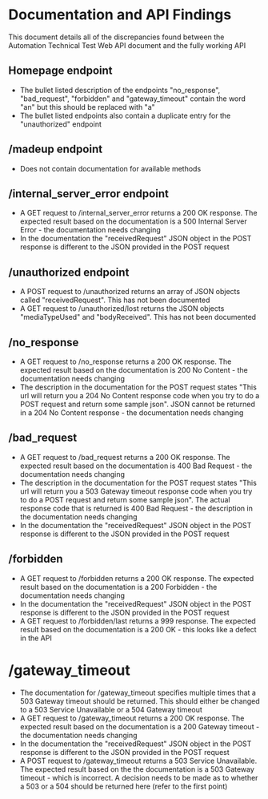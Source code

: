 # Documentation and API Findings

This document details all of the discrepancies found between the Automation Technical Test Web API document and the fully working API

## Homepage endpoint

- The bullet listed description of the endpoints "no_response", "bad_request", "forbidden" and "gateway_timeout" contain the word "an" but this should be replaced with "a"
- The bullet listed endpoints also contain a duplicate entry for the "unauthorized" endpoint

## /madeup endpoint

- Does not contain documentation for available methods

## /internal_server_error endpoint

- A GET request to /internal_server_error returns a 200 OK response. The expected result based on the documentation is a 500 Internal Server Error - the documentation needs changing
- In the documentation the "receivedRequest" JSON object in the POST response is different to the JSON provided in the POST request

## /unauthorized endpoint

- A POST request to /unauthorized returns an array of JSON objects called "receivedRequest". This has not been documented
- A GET request to /unauthorized/lost returns the JSON objects "mediaTypeUsed" and "bodyReceived". This has not been documented

## /no_response

- A GET request to /no_response returns a 200 OK response. The expected result based on the documentation is 200 No Content - the documentation needs changing
- The description in the documentation for the POST request states "This url will return you a 204 No Content response code when you try to do a POST request and return some sample json". JSON cannot be returned in a 204 No Content response - the documentation needs changing

## /bad_request

- A GET request to /bad_request returns a 200 OK response. The expected result based on the documentation is 400 Bad Request - the documentation needs changing
- The description in the documentation for the POST request states "This url will return you a 503 Gateway timeout response code when you try to do a POST request and return some sample json". The actual response code that is returned is 400 Bad Request - the description in the documentation needs changing
- In the documentation the "receivedRequest" JSON object in the POST response is different to the JSON provided in the POST request

## /forbidden

- A GET request to /forbidden returns a 200 OK response. The expected result based on the documentation is a 200 Forbidden - the documentation needs changing
- In the documentation the "receivedRequest" JSON object in the POST response is different to the JSON provided in the POST request
- A GET request to /forbidden/last returns a 999 response. The expected result based on the documentation is a 200 OK - this looks like a defect in the API

# /gateway_timeout

- The documentation for /gateway_timeout specifies multiple times that a 503 Gateway timeout should be returned. This should either be changed to a 503 Service Unavailable or a 504 Gateway timeout
- A GET request to /gateway_timeout returns a 200 OK response. The expected result based on the documentation is a 200 Gateway timeout - the documentation needs changing
- In the documentation the "receivedRequest" JSON object in the POST response is different to the JSON provided in the POST request
- A POST request to /gateway_timeout returns a 503 Service Unavailable. The expected result based on the the documentation is a 503 Gateway timeout - which is incorrect. A decision needs to be made as to whether a 503 or a 504 should be returned here (refer to the first point)